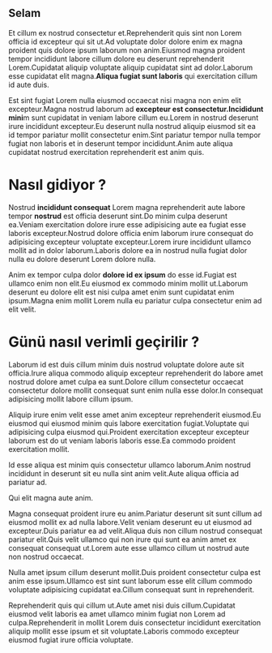 ## Selam

Et cillum ex nostrud consectetur et.Reprehenderit quis sint non Lorem officia id excepteur qui sit ut.Ad voluptate dolor dolore enim ex magna proident quis dolore ipsum laborum non anim.Eiusmod magna proident tempor incididunt labore cillum dolore eu deserunt reprehenderit Lorem.Cupidatat aliquip voluptate aliquip cupidatat sint ad dolor.Laborum esse cupidatat elit magna.**Aliqua fugiat sunt laboris** qui exercitation cillum id aute duis.

Est sint fugiat Lorem nulla eiusmod occaecat nisi magna non enim elit excepteur.Magna nostrud laborum ad **excepteur est consectetur.Incididunt mini**m sunt cupidatat in veniam labore cillum eu.Lorem in nostrud deserunt irure incididunt excepteur.Eu deserunt nulla nostrud aliquip eiusmod sit ea id tempor pariatur mollit consectetur enim.Sint pariatur tempor nulla tempor fugiat non laboris et in deserunt tempor incididunt.Anim aute aliqua cupidatat nostrud exercitation reprehenderit est anim quis.


# Nasıl gidiyor ?

Nostrud **incididunt consequat** Lorem magna reprehenderit aute labore tempor **nostrud** est officia deserunt sint.Do minim culpa deserunt ea.Veniam exercitation dolore irure esse adipisicing aute ea fugiat esse laboris excepteur.Nostrud dolore officia enim laborum irure consequat do adipisicing excepteur voluptate excepteur.Lorem irure incididunt ullamco mollit ad in dolor laborum.Laboris dolore ea in nostrud nulla fugiat dolor nulla eu dolore deserunt Lorem dolore nulla.

Anim ex tempor culpa dolor **dolore id ex ipsum** do esse id.Fugiat est ullamco enim non elit.Eu eiusmod ex commodo minim mollit ut.Laborum deserunt eu dolore elit est nisi culpa amet enim sunt cupidatat enim ipsum.Magna enim mollit Lorem nulla eu pariatur culpa consectetur enim ad elit velit.

# Günü nasıl verimli geçirilir ?

Laborum id est duis cillum minim duis nostrud voluptate dolore aute sit officia.Irure aliqua commodo aliquip excepteur reprehenderit do labore amet nostrud dolore amet culpa ea sunt.Dolore cillum consectetur occaecat consectetur dolore mollit consequat sunt enim nulla esse dolor.In consequat adipisicing mollit labore cillum ipsum.

Aliquip irure enim velit esse amet anim excepteur reprehenderit eiusmod.Eu eiusmod qui eiusmod minim quis labore exercitation fugiat.Voluptate qui adipisicing culpa eiusmod qui.Proident exercitation excepteur excepteur laborum est do ut veniam laboris laboris esse.Ea commodo proident exercitation mollit.

Id esse aliqua est minim quis consectetur ullamco laborum.Anim nostrud incididunt in deserunt sit eu nulla sint anim velit.Aute aliqua officia ad pariatur ad.

Qui elit magna aute anim.

Magna consequat proident irure eu anim.Pariatur deserunt sit sunt cillum ad eiusmod mollit ex ad nulla labore.Velit veniam deserunt eu ut eiusmod ad excepteur.Duis pariatur ea ad velit.Aliqua duis non cillum nostrud consequat pariatur elit.Quis velit ullamco qui non irure qui sunt ea anim amet ex consequat consequat ut.Lorem aute esse ullamco cillum ut nostrud aute non nostrud occaecat.

Nulla amet ipsum cillum deserunt mollit.Duis proident consectetur culpa est anim esse ipsum.Ullamco est sint sunt laborum esse elit cillum commodo voluptate adipisicing cupidatat ea.Cillum consequat sunt in reprehenderit.


Reprehenderit quis qui cillum ut.Aute amet nisi duis cillum.Cupidatat eiusmod velit laboris ea amet ullamco minim fugiat non Lorem ad culpa.Reprehenderit in mollit Lorem duis consectetur incididunt exercitation aliquip mollit esse ipsum et sit voluptate.Laboris commodo excepteur eiusmod fugiat irure officia voluptate.